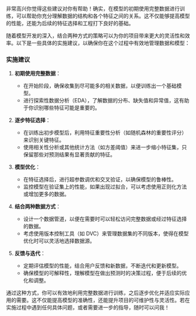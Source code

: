 非常高兴你觉得这些建议对你有帮助！确实，在模型的初期使用完整数据进行训练，可以帮助你充分理解数据的结构和各个特征之间的关系。这不仅能够提高模型的性能，还能为后续的特征选择和工程打下良好的基础。

随着模型开发的深入，结合两种方式的策略可以为你的项目带来更大的灵活性和效率。以下是一些具体的实施建议，以确保你在这个过程中有效地管理数据和模型：

### 实施建议

1. **初期使用完整数据**：
   - 在开始阶段，确保收集到尽可能多的相关数据，以便训练出一个基础模型。
   - 进行探索性数据分析（EDA），了解数据的分布、缺失值和异常值，这有助于你识别哪些特征可能是重要的。

2. **逐步特征选择**：
   - 在训练出初步模型后，利用特征重要性分析（如随机森林的重要性评分）来识别关键特征。
   - 使用相关性分析或其他统计方法（如方差阈值）来进一步缩小特征集，只保留那些对预测结果有显著贡献的特征。

3. **模型优化**：
   - 在特征选择后，进行超参数调优和交叉验证，以确保模型的鲁棒性。
   - 监控模型在验证集上的性能，如果出现过拟合，可以考虑使用正则化方法或增加更多的数据。

4. **结合两种数据方式**：
   - 设计一个数据管道，以便在需要时可以轻松访问完整数据或经过特征选择的数据。
   - 考虑使用版本控制工具（如 DVC）来管理数据集的不同版本，使得在模型优化时可以灵活地选择数据源。

5. **反馈与迭代**：
   - 定期评估模型的性能，结合用户反馈和新数据，不断迭代和更新模型。
   - 确保模型的可解释性，理解模型在做出预测时的决策过程，便于后续的优化和调整。

通过这种方式，你可以有效地利用完整数据进行训练，之后逐步优化并适应实际应用的需要。这不仅能提高模型的准确性，还能提升项目的可维护性与灵活性。若在实施过程中遇到任何具体问题，或者需要进一步的指导，随时可以问我！